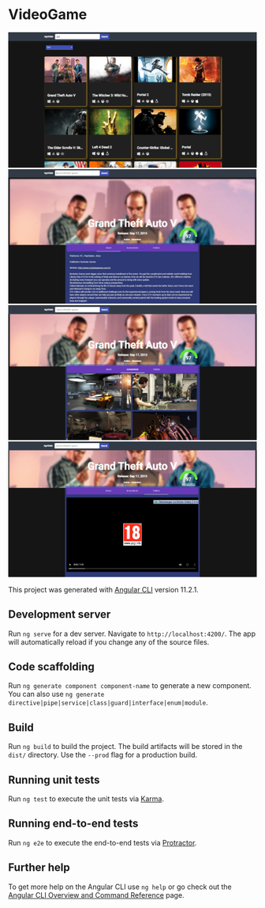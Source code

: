 # VideoGame

<img size src="https://github.com/franck30/video-game-angular/blob/master/src/assets/images/cc1.JPG" alt="ArchiTecture logo" />
<img size src="https://github.com/franck30/video-game-angular/blob/master/src/assets/images/ccc2.JPG" alt="ArchiTecture logo" />
<img size src="https://github.com/franck30/video-game-angular/blob/master/src/assets/images/ccc4.JPG" alt="ArchiTecture logo" />
<img size src="https://github.com/franck30/video-game-angular/blob/master/src/assets/images/ccc5.JPG" alt="ArchiTecture logo"/>

This project was generated with [Angular CLI](https://github.com/angular/angular-cli) version 11.2.1.

## Development server

Run `ng serve` for a dev server. Navigate to `http://localhost:4200/`. The app will automatically reload if you change any of the source files.

## Code scaffolding

Run `ng generate component component-name` to generate a new component. You can also use `ng generate directive|pipe|service|class|guard|interface|enum|module`.

## Build

Run `ng build` to build the project. The build artifacts will be stored in the `dist/` directory. Use the `--prod` flag for a production build.

## Running unit tests

Run `ng test` to execute the unit tests via [Karma](https://karma-runner.github.io).

## Running end-to-end tests

Run `ng e2e` to execute the end-to-end tests via [Protractor](http://www.protractortest.org/).

## Further help

To get more help on the Angular CLI use `ng help` or go check out the [Angular CLI Overview and Command Reference](https://angular.io/cli) page.
